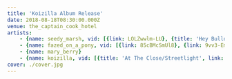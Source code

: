 ```yaml
---
title: 'Koizilla Album Release'
date: 2018-08-18T08:30:00.000Z
venue: the_captain_cook_hotel
artists:
    - {name: seedy_marsh, vid: [{link: LOLZwwlm-LU}, {title: 'Hey Bulldog (The Beatles cover)', link: rnG_xspkwng}]}
    - {name: fazed_on_a_pony, vid: [{link: 85cBMcSmUl8}, {link: 9vv3-EmAZWc}, {link: 0u1wOtoHlnM}]}
    - {name: mary_berry}
    - {name: koizilla, vid: [{title: 'At The Close/Streetlight', link: XLSgzv7KMts}, {title: Ventolin, link: MYLg3izT0Ww}, {title: Onandonandonandon, link: qlWSq71rxwc}, {title: 'End the world', link: AINa8SauAV4}]}
cover: ./cover.jpg
---
```

